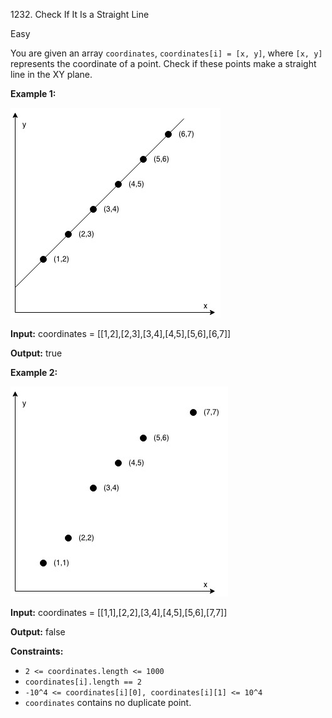 1232\. Check If It Is a Straight Line

Easy

You are given an array `coordinates`, `coordinates[i] = [x, y]`, where `[x, y]` represents the coordinate of a point. Check if these points make a straight line in the XY plane.

**Example 1:**

![](untitled-diagram-2.jpg)

**Input:** coordinates = [[1,2],[2,3],[3,4],[4,5],[5,6],[6,7]]

**Output:** true

**Example 2:**

**![](untitled-diagram-1.jpg)**

**Input:** coordinates = [[1,1],[2,2],[3,4],[4,5],[5,6],[7,7]]

**Output:** false

**Constraints:**

*   `2 <= coordinates.length <= 1000`
*   `coordinates[i].length == 2`
*   `-10^4 <= coordinates[i][0], coordinates[i][1] <= 10^4`
*   `coordinates` contains no duplicate point.